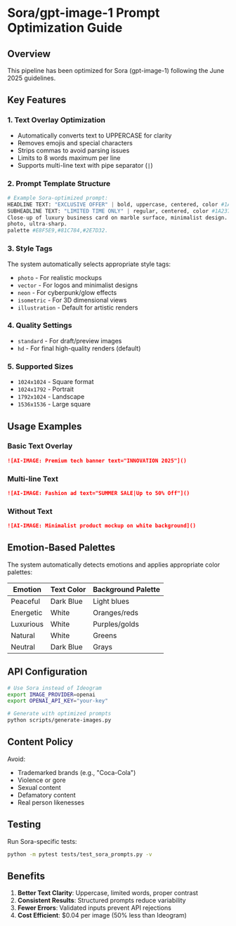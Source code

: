 # Sora/gpt-image-1 Prompt Optimization Guide

## Overview

This pipeline has been optimized for Sora (gpt-image-1) following the June 2025 guidelines.

## Key Features

### 1. **Text Overlay Optimization**
- Automatically converts text to UPPERCASE for clarity
- Removes emojis and special characters
- Strips commas to avoid parsing issues
- Limits to 8 words maximum per line
- Supports multi-line text with pipe separator (`|`)

### 2. **Prompt Template Structure**

```python
# Example Sora-optimized prompt:
HEADLINE TEXT: "EXCLUSIVE OFFER" | bold, uppercase, centered, color #1A237E, sans-serif.
SUBHEADLINE TEXT: "LIMITED TIME ONLY" | regular, centered, color #1A237E, sans-serif.
Close-up of luxury business card on marble surface, minimalist design.
photo, ultra-sharp.
palette #E8F5E9,#81C784,#2E7D32.
```

### 3. **Style Tags**
The system automatically selects appropriate style tags:
- `photo` - For realistic mockups
- `vector` - For logos and minimalist designs
- `neon` - For cyberpunk/glow effects
- `isometric` - For 3D dimensional views
- `illustration` - Default for artistic renders

### 4. **Quality Settings**
- `standard` - For draft/preview images
- `hd` - For final high-quality renders (default)

### 5. **Supported Sizes**
- `1024x1024` - Square format
- `1024x1792` - Portrait
- `1792x1024` - Landscape
- `1536x1536` - Large square

## Usage Examples

### Basic Text Overlay
```markdown
![AI-IMAGE: Premium tech banner text="INNOVATION 2025"]()
```

### Multi-line Text
```markdown
![AI-IMAGE: Fashion ad text="SUMMER SALE|Up to 50% Off"]()
```

### Without Text
```markdown
![AI-IMAGE: Minimalist product mockup on white background]()
```

## Emotion-Based Palettes

The system automatically detects emotions and applies appropriate color palettes:

| Emotion | Text Color | Background Palette |
|---------|------------|-------------------|
| Peaceful | Dark Blue | Light blues |
| Energetic | White | Oranges/reds |
| Luxurious | White | Purples/golds |
| Natural | White | Greens |
| Neutral | Dark Blue | Grays |

## API Configuration

```bash
# Use Sora instead of Ideogram
export IMAGE_PROVIDER=openai
export OPENAI_API_KEY="your-key"

# Generate with optimized prompts
python scripts/generate-images.py
```

## Content Policy

Avoid:
- Trademarked brands (e.g., "Coca-Cola")
- Violence or gore
- Sexual content
- Defamatory content
- Real person likenesses

## Testing

Run Sora-specific tests:
```bash
python -m pytest tests/test_sora_prompts.py -v
```

## Benefits

1. **Better Text Clarity**: Uppercase, limited words, proper contrast
2. **Consistent Results**: Structured prompts reduce variability
3. **Fewer Errors**: Validated inputs prevent API rejections
4. **Cost Efficient**: $0.04 per image (50% less than Ideogram)
